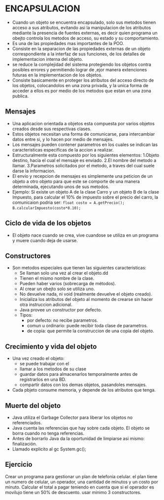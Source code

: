 # ENCAPSULACION

- Cuando un objeto se encuentra encapsulado, solo sus metodos tienen acceso a sus atributos, evitando asi la manipulacion de los atributos mediante la presencia de fuentes externas, es decir quien programa un obejto controla los metodos de acceso, su estado y su comportamiento.
- Es una de las propiedades mas importantes de la POO.
- Consiste en la separacion de las propiedades externas de un objeto correspondiente a la interfaz de sus funciones, de los detalles de implementacion interna del objeto. 
- se reduce la complejidad del sistema protegiendo los objetos contra posibles errores y permitiendo lograr de ,ejor manera extenciones futuras en la implementacion de los objetos.
- Consiste basicamente en proteger los atributos del acceso directo de los objetos, colocandolos en una zona privada, y la unica forma de acceder a ellos es por medio de los metodos que estan en una zona publica.

## Mensajes
- Una aplicacion orientada a objetos esta compuesta por varios objetos creados desde sus respectivas clases.
- Estos objetos necesitan una forma de comunicarse, para intercambiar datos entre si, y lo hacen por medio de mensajes.
- Los mensajes pueden contener parametros en los cuales se indican las caracteristicas especificas de la accion a realizar.
- Estructuralmente esta compuesto por los siguientes elementos: 
    1.Objeto destino, hacia el cual el mensaje es enviado.
    2.El nombre del metodo a llamar.
    3.Parametros solicitados por el metodo, a traves del cual suele darse la informacion.
- El envio y recepcion de mensajes es simplemente una peticion de un objeto a otro objeto para que este se comporte de una manera determinada, ejecutando unos de sus metodos.
- Ejemplo: 
    Si existe un objeto A de la clase Carro y un objeto B de la clase Impuesto, para calcular el 10% de impuesto sobre el precio del carro, la comunicaion podria ser:
    `float costo = A.getPrecio();`
    `B.calcularImpuesto(costo*0.10);`

 ## Ciclo de vida de los objetos
 - El objeto nace cuando se crea, vive cuandose se utiliza en un programa y muere cuando deja de usarse.

 ## Constructores
- Son metodos especiales que tienen las siguientes caracteristicas:
   - Se llaman solo una vez al crear el objeto.dd
   - Tienen el mismo nombre de la clase.
   - Pueden haber varios (sobrecarga de métodos).
   - Al crear un obejto solo se utiliza uno.
   - No devuelve nada, ni void (realmente devuelve el objeto creado).
   - Inicializa los atributos del objeto al momento de crearse sin hacer otra instruccion adicional.
   - Java provee un constructor por defecto.
   - Tipos:
     - por defecto: no recibe parametros.
     - comun u ordinario: puede recibir toda clase de parametros.
     - de copia: que permite la construccion de una copia del objeto.

 ## Crecimiento y vida del objeto 
 - Una vez creado el objeto:
     - se puede trabajar con el
     - llamar a los metodos de su clase
     - guardar datos para almacenarlos temporalmente antes de registrarlos en una BD.
     - compartir datos con los demas objetos, pasandoles mensajes. 
 - Cada pbjeto consume memoria, y depende de los atributos que tenga.

 ## Muerte del objeto
 - Java utiliza el Garbage Collector para liberar los objetos no referenciados.
 - Java cuenta las referencias que hay sobre cada objeto. El objeto se borra cuando no tenga referencias.
 - Antes de borrarlo Java da la oportunidad de limpiarse asi mismo: finalización.
 - Llamado explicito al gc System.gc();

 ## Ejercicio
 Crear un programa para gestionar un plan de telefonia celular. el plan tiene un numero de celular, un operador, una cantidad de minutos y un costo por minuto. Calcular el total a pagar teniendo en cuenta que si el operador es movilujo tiene un 50% de descuento. usar minimo 3 constructores.

    
